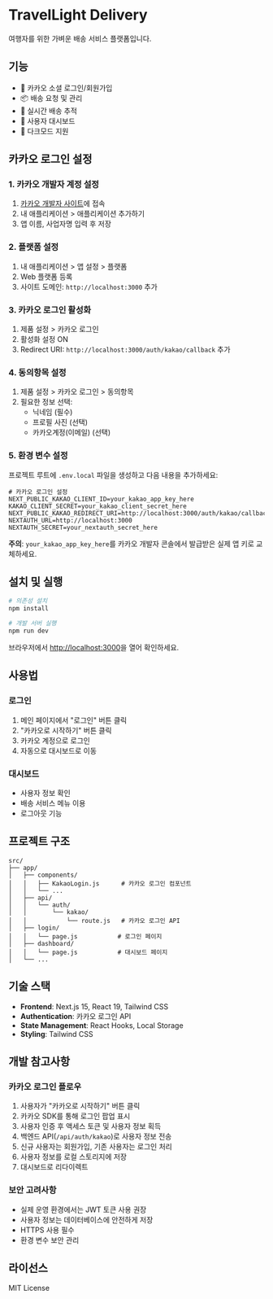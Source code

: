 # TravelLight Delivery

여행자를 위한 가벼운 배송 서비스 플랫폼입니다.

## 기능

- 🔐 카카오 소셜 로그인/회원가입
- 📦 배송 요청 및 관리
- 🚚 실시간 배송 추적
- 👤 사용자 대시보드
- 🌙 다크모드 지원

## 카카오 로그인 설정

### 1. 카카오 개발자 계정 설정

1. [카카오 개발자 사이트](https://developers.kakao.com/)에 접속
2. 내 애플리케이션 > 애플리케이션 추가하기
3. 앱 이름, 사업자명 입력 후 저장

### 2. 플랫폼 설정

1. 내 애플리케이션 > 앱 설정 > 플랫폼
2. Web 플랫폼 등록
3. 사이트 도메인: `http://localhost:3000` 추가

### 3. 카카오 로그인 활성화

1. 제품 설정 > 카카오 로그인
2. 활성화 설정 ON
3. Redirect URI: `http://localhost:3000/auth/kakao/callback` 추가

### 4. 동의항목 설정

1. 제품 설정 > 카카오 로그인 > 동의항목
2. 필요한 정보 선택:
   - 닉네임 (필수)
   - 프로필 사진 (선택)
   - 카카오계정(이메일) (선택)

### 5. 환경 변수 설정

프로젝트 루트에 `.env.local` 파일을 생성하고 다음 내용을 추가하세요:

```env
# 카카오 로그인 설정
NEXT_PUBLIC_KAKAO_CLIENT_ID=your_kakao_app_key_here
KAKAO_CLIENT_SECRET=your_kakao_client_secret_here
NEXT_PUBLIC_KAKAO_REDIRECT_URI=http://localhost:3000/auth/kakao/callback
NEXTAUTH_URL=http://localhost:3000
NEXTAUTH_SECRET=your_nextauth_secret_here
```

**주의**: `your_kakao_app_key_here`를 카카오 개발자 콘솔에서 발급받은 실제 앱 키로 교체하세요.

## 설치 및 실행

```bash
# 의존성 설치
npm install

# 개발 서버 실행
npm run dev
```

브라우저에서 [http://localhost:3000](http://localhost:3000)을 열어 확인하세요.

## 사용법

### 로그인

1. 메인 페이지에서 "로그인" 버튼 클릭
2. "카카오로 시작하기" 버튼 클릭
3. 카카오 계정으로 로그인
4. 자동으로 대시보드로 이동

### 대시보드

- 사용자 정보 확인
- 배송 서비스 메뉴 이용
- 로그아웃 기능

## 프로젝트 구조

```
src/
├── app/
│   ├── components/
│   │   ├── KakaoLogin.js      # 카카오 로그인 컴포넌트
│   │   └── ...
│   ├── api/
│   │   └── auth/
│   │       └── kakao/
│   │           └── route.js   # 카카오 로그인 API
│   ├── login/
│   │   └── page.js           # 로그인 페이지
│   ├── dashboard/
│   │   └── page.js           # 대시보드 페이지
│   └── ...
```

## 기술 스택

- **Frontend**: Next.js 15, React 19, Tailwind CSS
- **Authentication**: 카카오 로그인 API
- **State Management**: React Hooks, Local Storage
- **Styling**: Tailwind CSS

## 개발 참고사항

### 카카오 로그인 플로우

1. 사용자가 "카카오로 시작하기" 버튼 클릭
2. 카카오 SDK를 통해 로그인 팝업 표시
3. 사용자 인증 후 액세스 토큰 및 사용자 정보 획득
4. 백엔드 API(`/api/auth/kakao`)로 사용자 정보 전송
5. 신규 사용자는 회원가입, 기존 사용자는 로그인 처리
6. 사용자 정보를 로컬 스토리지에 저장
7. 대시보드로 리다이렉트

### 보안 고려사항

- 실제 운영 환경에서는 JWT 토큰 사용 권장
- 사용자 정보는 데이터베이스에 안전하게 저장
- HTTPS 사용 필수
- 환경 변수 보안 관리

## 라이선스

MIT License
